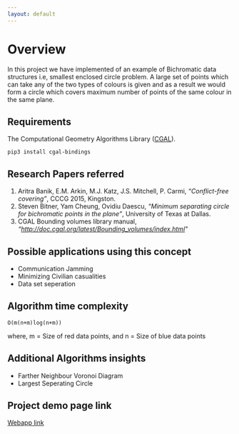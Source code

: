 ```yaml
---
layout: default
---
```


# Overview
In this project we have implemented of an example of Bichromatic data structures i.e, smallest enclosed circle problem. A large set of points which can take any of the two types of colours is given and as a result we would form a circle which covers maximum number of points of the same colour in the same plane. 

## Requirements
The Computational Geometry Algorithms Library ([CGAL](https://www.cgal.org/download.html)). 
```
pip3 install cgal-bindings
```

## Research Papers referred
1.  Aritra Banik, E.M. Arkin, M.J. Katz, J.S. Mitchell, P. Carmi, _“Conflict-free covering”_, CCCG 2015, Kingston.
2.  Steven Bitner, Yam Cheung, Ovidiu Daescu, _“Minimum separating circle for bichromatic points in the plane”_, University of Texas at Dallas.
3.  CGAL Bounding volumes library manual, _“http://doc.cgal.org/latest/Bounding_volumes/index.html"_

## Possible applications using this concept
*   Communication Jamming
*   Minimizing Civilian casualities
*   Data set seperation

## Algorithm time complexity
```
O(m(n+m)log(n+m))
```
where, m = Size of red data points, and n = Size of blue data points

## Additional Algorithms insights
*   Farther Neighbour Voronoi Diagram
*   Largest Seperating Circle

## Project demo page link
[Webapp link](page.html)

